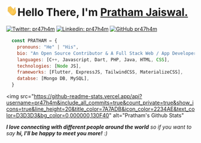 <h1 align="left"><img src="https://raw.githubusercontent.com/Pr47h4m/Pr47h4m/main/wave.gif" width="30px">Hello There, I'm <a href="https://github.com/pr47h4m">Pratham Jaiswal.</a></h1>

[![Twitter: pr47h4m](https://img.shields.io/twitter/follow/Pr47h4m?style=social)](https://twitter.com/pr47h4m)
[![Linkedin: pr47h4m](https://img.shields.io/badge/-Pr47h4m-blue?style=flat-square&logo=Linkedin&logoColor=white&link=https://www.linkedin.com/in/pr47h4m/)](https://www.linkedin.com/in/pr47h4m/)
[![GitHub pr47h4m](https://img.shields.io/github/followers/pr47h4m?label=follow&style=social)](https://github.com/pr47h4m)

``` javascript
  const PRATHAM = {
    pronouns: "He" | "His",
    bio: "An Open Source Contributor & A Full Stack Web / App Developer.",
    languages: [C++, Javascript, Dart, PHP, Java, HTML, CSS],
    technologies: [Node JS],
    frameworks: [Flutter, ExpressJS, TailwindCSS, MaterializeCSS],
    databse: [Mongo DB, MySQL],
  }
```
<img src="https://github-readme-stats.vercel.app/api?username=pr47h4m&include_all_commits=true&count_private=true&show_icons=true&line_height=20&title_color=7A7ADB&icon_color=2234AE&text_color=D3D3D3&bg_color=0,000000,130F40" alt="Pratham's Github Stats"

<em><b>I love connecting with different people around the world</b> so if you want to say <b>hi, I'll be happy to meet you more!</b> :)</em>

<!--
**Pr47h4m/Pr47h4m** is a ✨ _special_ ✨ repository because its `README.md` (this file) appears on your GitHub profile.

Here are some ideas to get you started:

- 🔭 I’m currently working on ...
- 🌱 I’m currently learning ...
- 👯 I’m looking to collaborate on ...
- 🤔 I’m looking for help with ...
- 💬 Ask me about ...
- 📫 How to reach me: ...
- 😄 Pronouns: ...
- ⚡ Fun fact: ...
-->
